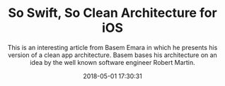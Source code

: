 ---
title: "So Swift, So Clean Architecture for iOS"
subtitle: "This is an interesting article from Basem Emara in which he presents his version of a clean app architecture. Basem bases his architecture on an idea by the well known software engineer Robert Martin."
tags: ["architecture"]
link: "http://basememara.com/swift-clean-architecture/"
date: "2018-05-01 17:30:31"
---